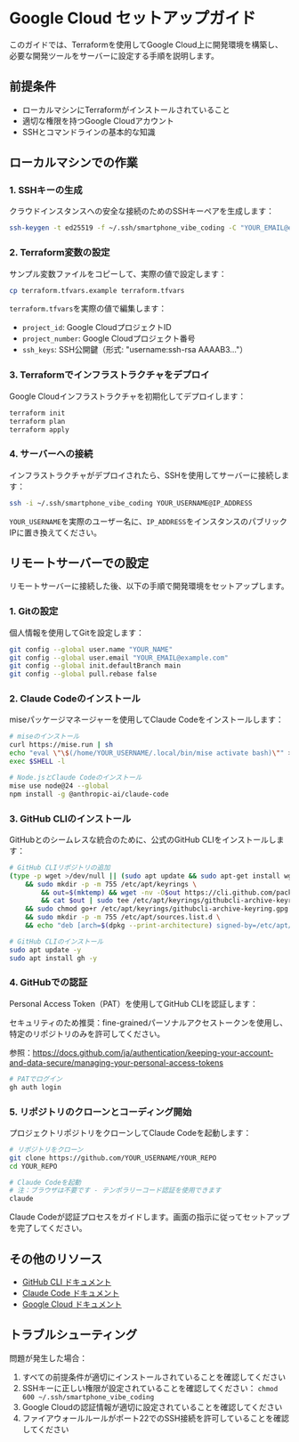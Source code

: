 # Google Cloud セットアップガイド

このガイドでは、Terraformを使用してGoogle Cloud上に開発環境を構築し、必要な開発ツールをサーバーに設定する手順を説明します。

## 前提条件

- ローカルマシンにTerraformがインストールされていること
- 適切な権限を持つGoogle Cloudアカウント
- SSHとコマンドラインの基本的な知識

## ローカルマシンでの作業

### 1. SSHキーの生成

クラウドインスタンスへの安全な接続のためのSSHキーペアを生成します：

```bash
ssh-keygen -t ed25519 -f ~/.ssh/smartphone_vibe_coding -C "YOUR_EMAIL@example.com"
```

### 2. Terraform変数の設定

サンプル変数ファイルをコピーして、実際の値で設定します：

```bash
cp terraform.tfvars.example terraform.tfvars
```

`terraform.tfvars`を実際の値で編集します：
- `project_id`: Google CloudプロジェクトID
- `project_number`: Google Cloudプロジェクト番号
- `ssh_keys`: SSH公開鍵（形式: "username:ssh-rsa AAAAB3..."）

### 3. Terraformでインフラストラクチャをデプロイ

Google Cloudインフラストラクチャを初期化してデプロイします：

```bash
terraform init
terraform plan
terraform apply
```

### 4. サーバーへの接続

インフラストラクチャがデプロイされたら、SSHを使用してサーバーに接続します：

```bash
ssh -i ~/.ssh/smartphone_vibe_coding YOUR_USERNAME@IP_ADDRESS
```

`YOUR_USERNAME`を実際のユーザー名に、`IP_ADDRESS`をインスタンスのパブリックIPに置き換えてください。

## リモートサーバーでの設定

リモートサーバーに接続した後、以下の手順で開発環境をセットアップします。

### 1. Gitの設定

個人情報を使用してGitを設定します：

```bash
git config --global user.name "YOUR_NAME"
git config --global user.email "YOUR_EMAIL@example.com"
git config --global init.defaultBranch main
git config --global pull.rebase false
```

### 2. Claude Codeのインストール

miseパッケージマネージャーを使用してClaude Codeをインストールします：

```bash
# miseのインストール
curl https://mise.run | sh
echo "eval \"\$(/home/YOUR_USERNAME/.local/bin/mise activate bash)\"" >> ~/.bashrc
exec $SHELL -l

# Node.jsとClaude Codeのインストール
mise use node@24 --global
npm install -g @anthropic-ai/claude-code
```

### 3. GitHub CLIのインストール

GitHubとのシームレスな統合のために、公式のGitHub CLIをインストールします：

```bash
# GitHub CLIリポジトリの追加
(type -p wget >/dev/null || (sudo apt update && sudo apt-get install wget -y)) \
	&& sudo mkdir -p -m 755 /etc/apt/keyrings \
        && out=$(mktemp) && wget -nv -O$out https://cli.github.com/packages/githubcli-archive-keyring.gpg \
        && cat $out | sudo tee /etc/apt/keyrings/githubcli-archive-keyring.gpg > /dev/null \
	&& sudo chmod go+r /etc/apt/keyrings/githubcli-archive-keyring.gpg \
	&& sudo mkdir -p -m 755 /etc/apt/sources.list.d \
	&& echo "deb [arch=$(dpkg --print-architecture) signed-by=/etc/apt/keyrings/githubcli-archive-keyring.gpg] https://cli.github.com/packages stable main" | sudo tee /etc/apt/sources.list.d/github-cli.list > /dev/null

# GitHub CLIのインストール
sudo apt update -y
sudo apt install gh -y
```

### 4. GitHubでの認証

Personal Access Token（PAT）を使用してGitHub CLIを認証します：

セキュリティのため推奨：fine-grainedパーソナルアクセストークンを使用し、特定のリポジトリのみを許可してください。

参照：https://docs.github.com/ja/authentication/keeping-your-account-and-data-secure/managing-your-personal-access-tokens

```bash
# PATでログイン
gh auth login
```

### 5. リポジトリのクローンとコーディング開始

プロジェクトリポジトリをクローンしてClaude Codeを起動します：

```bash
# リポジトリをクローン
git clone https://github.com/YOUR_USERNAME/YOUR_REPO
cd YOUR_REPO

# Claude Codeを起動
# 注：ブラウザは不要です - テンポラリーコード認証を使用できます
claude
```

Claude Codeが認証プロセスをガイドします。画面の指示に従ってセットアップを完了してください。

## その他のリソース

- [GitHub CLI ドキュメント](https://cli.github.com/manual/)
- [Claude Code ドキュメント](https://docs.anthropic.com/claude-code)
- [Google Cloud ドキュメント](https://cloud.google.com/docs)

## トラブルシューティング

問題が発生した場合：

1. すべての前提条件が適切にインストールされていることを確認してください
2. SSHキーに正しい権限が設定されていることを確認してください： `chmod 600 ~/.ssh/smartphone_vibe_coding`
3. Google Cloudの認証情報が適切に設定されていることを確認してください
4. ファイアウォールルールがポート22でのSSH接続を許可していることを確認してください